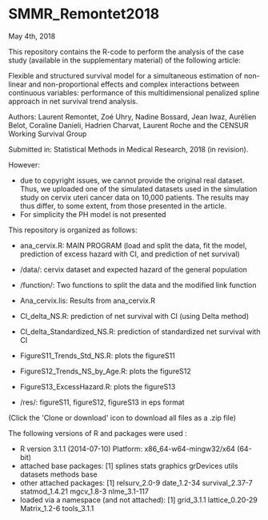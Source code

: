 # SMMR_Remontet2018
May 4th, 2018


This repository contains the R-code to perform the analysis of the case study (available in the supplementary material) of the following article:

Flexible and structured survival model for a simultaneous estimation of non-linear and non-proportional effects and complex interactions between continuous variables: performance of this multidimensional penalized spline approach in net survival trend analysis.

Authors: Laurent Remontet, Zoé Uhry, Nadine Bossard, Jean Iwaz, Aurélien Belot, Coraline Danieli, Hadrien Charvat, Laurent Roche and the CENSUR Working Survival Group

Submitted in: Statistical Methods in Medical Research, 2018 (in revision).


However:
-	due to copyright issues, we cannot provide the original real dataset. Thus, we uploaded one of the simulated datasets used in the simulation study on cervix uteri cancer data on 10,000 patients. The results may thus differ, to some extent, from those presented in the article.
-	For simplicity the PH model is not presented

This repository is organized as follows:
- ana_cervix.R:  MAIN PROGRAM (load and split the data, fit the model, prediction of excess hazard with CI, and prediction of net survival)

- /data/:  cervix dataset and expected hazard of the general population
- /function/:  Two functions to split the data and the modified link function
- Ana_cervix.lis:  Results from ana_cervix.R
- CI_delta_NS.R:  prediction of net survival with CI (using Delta method)
- CI_delta_Standardized_NS.R:  prediction of standardized net survival with CI
- FigureS11_Trends_Std_NS.R:  plots the figureS11
- FigureS12_Trends_NS_by_Age.R:  plots the figureS12
- FigureS13_ExcessHazard.R:  plots the figureS13
- /res/: figureS11, figureS12, figureS13 in eps format


(Click the 'Clone or download' icon to download all files as a .zip file)


The following versions of R and packages were used :
- R version 3.1.1 (2014-07-10)    Platform: x86_64-w64-mingw32/x64 (64-bit)
- attached base packages:   [1] splines stats graphics grDevices utils datasets  methods base     
- other attached packages: [1] relsurv_2.0-9 date_1.2-34     survival_2.37-7 statmod_1.4.21  mgcv_1.8-3      nlme_3.1-117   
- loaded via a namespace (and not attached): [1] grid_3.1.1      lattice_0.20-29 Matrix_1.2-6    tools_3.1.1    
